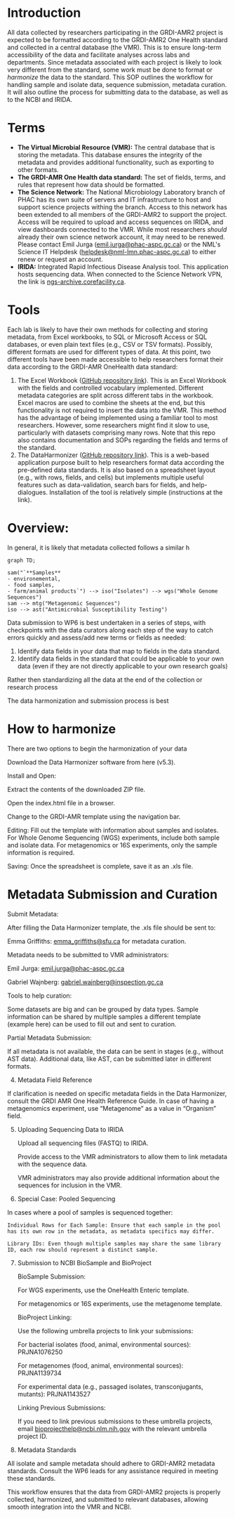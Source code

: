 # Introduction

All data collected by researchers participating in the GRDI-AMR2 project is expected to be formatted according to the GRDI-AMR2 One Health standard and collected in a central database (the VMR).
This is to ensure long-term accessibility of the data and facilitate analyses across labs and departments.
Since metadata associated with each project is likely to look very different from the standard, some work must be done to format or _harmonize_ the data to the standard.
This SOP outlines the workflow for handling sample and isolate data, sequence submission, metadata curation.
It will also outline the process for submitting data to the database, as well as to the NCBI and IRIDA.

# Terms

- **The Virtual Microbial Resource (VMR):** The central database that is storing the metadata.
    This database ensures the integrity of the metadata and provides additional functionality, such as exporting to other formats.
- **The GRDI-AMR One Health data standard:** The set of fields, terms, and rules that represent how data should be formatted.
- **The Science Network:** The National Microbiology Laboratory branch of PHAC has its own suite of servers and IT infrastructure to host and support science projects withing the branch.
    Access to this network has been extended to all members of the GRDI-AMR2 to support the project.
    Access will be required to upload and access sequences on IRIDA, and view dashboards connected to the VMR.
    While most researchers _should_ already their own science network account, it may need to be renewed.
    Please contact Emil Jurga (emil.jurga@phac-aspc.gc.ca) or the NML's Science IT Helpdesk (helpdesk@nml-lmn.phac-aspc.gc.ca) to either renew or request an account.
- **IRIDA:** Integrated Rapid Infectious Disease Analysis tool. 
    This application hosts sequencing data. 
    When connected to the Science Network VPN, the link is [ngs-archive.corefacility.ca](ngs-archive.corefacility.ca).

# Tools 

Each lab is likely to have their own methods for collecting and storing metadata, from Excel workbooks, to SQL or Microsoft Access or SQL databases, or even plain text files (e.g., CSV or TSV formats).
Possibly, different formats are used for different types of data. 
At this point, two different tools have been made accessible to help researchers format their data according to the GRDI-AMR OneHealth data standard:

1. The Excel Workbook ([GitHub repository link](https://github.com/cidgoh/GRDI_AMR_One_Health)).
   This is an Excel Workbook with the fields and controlled vocabulary implemented. 
   Different metadata categories are split across different tabs in the workbook.
   Excel macros are used to combine the sheets at the end, but this functionality is not required to insert the data into the VMR.
   This method has the advantage of being implemented using a familiar tool to most researchers.
   However, some researchers might find it slow to use, particularly with datasets comprising many rows.
   Note that this repo also contains documentation and SOPs regarding the fields and terms of the standard.
2. The DataHarmonizer ([GitHub repository link](https://github.com/cidgoh/pathogen-genomics-package)).
   This is a web-based application purpose built to help researchers format data according the pre-defined data standards.
   It is also based on a spreadsheet layout (e.g., with rows, fields, and cells) but implements multiple useful features such as data-validation, search bars for fields, and help-dialogues.
   Installation of the tool is relatively simple (instructions at the link).

# Overview:

In general, it is likely that metadata collected follows a similar h

```mermaid
graph TD;

sam("`**Samples**
- environemental,
- food samples,
- farm/animal products`") --> iso("Isolates") --> wgs("Whole Genome Sequences")
sam --> mtg("Metagenomic Sequences")
iso --> ast("Antimicrobial Susceptibility Testing")

```


Data submission to WP6 is best undertaken in a series of steps, with checkpoints with the data curators along each step of the way to catch errors quickly and assess/add new terms or fields as needed:


1. Identify data fields in your data that map to fields in the data standard. 
2. Identify data fields in the standard that could be applicable to your own data (even if they are not directly
   applicable to your own research goals) 

Rather then standardizing all the data at the end of the collection or research process

The data harmonization and submission process is best


# How to harmonize

There are two options to begin the harmonization of your data

Download the Data Harmonizer software from here (v5.3). 

Install and Open: 

Extract the contents of the downloaded ZIP file. 

Open the index.html file in a browser. 

Change to the GRDI-AMR template using the navigation bar. 

Editing: Fill out the template with information about samples and isolates. For Whole Genome Sequencing (WGS) experiments, include both sample and isolate data. For metagenomics or 16S experiments, only the sample information is required. 

Saving: Once the spreadsheet is complete, save it as an .xls file. 

# Metadata Submission and Curation 

Submit Metadata: 

After filling the Data Harmonizer template, the .xls file should be sent to: 

Emma Griffiths: emma_griffiths@sfu.ca for metadata curation. 

Metadata needs to be submitted to VMR administrators: 

Emil Jurga: emil.jurga@phac-aspc.gc.ca 

Gabriel Wajnberg: gabriel.wajnberg@inspection.gc.ca 

Tools to help curation: 

Some datasets are big and can be grouped by data types. Sample information can be shared by multiple samples a different template (example here) can be used to fill out and sent to curation. 


Partial Metadata Submission: 

If all metadata is not available, the data can be sent in stages (e.g., without AST data). Additional data, like AST, can be submitted later in different formats. 

4. Metadata Field Reference 

If clarification is needed on specific metadata fields in the Data Harmonizer, consult the GRDI AMR One Health Reference Guide. In case of having a metagenomics experiment, use “Metagenome” as a value in “Organism” field. 

5. Uploading Sequencing Data to IRIDA 

    Upload all sequencing files (FASTQ) to IRIDA. 

    Provide access to the VMR administrators to allow them to link metadata with the sequence data. 

    VMR administrators may also provide additional information about the sequences for inclusion in the VMR. 

6. Special Case: Pooled Sequencing 

In cases where a pool of samples is sequenced together: 

    Individual Rows for Each Sample: Ensure that each sample in the pool has its own row in the metadata, as metadata specifics may differ. 

    Library IDs: Even though multiple samples may share the same library ID, each row should represent a distinct sample. 

7. Submission to NCBI BioSample and BioProject 

    BioSample Submission: 

    For WGS experiments, use the OneHealth Enteric template. 

    For metagenomics or 16S experiments, use the metagenome template. 

    BioProject Linking: 

    Use the following umbrella projects to link your submissions: 

    For bacterial isolates (food, animal, environmental sources): PRJNA1076250 

    For metagenomes (food, animal, environmental sources): PRJNA1139734 

    For experimental data (e.g., passaged isolates, transconjugants, mutants): PRJNA1143527 

    Linking Previous Submissions: 

    If you need to link previous submissions to these umbrella projects, email bioprojecthelp@ncbi.nlm.nih.gov with the relevant umbrella project ID. 

8. Metadata Standards 

All isolate and sample metadata should adhere to GRDI-AMR2 metadata standards. Consult the WP6 leads for any assistance required in meeting these standards. 

This workflow ensures that the data from GRDI-AMR2 projects is properly collected, harmonized, and submitted to relevant databases, allowing smooth integration into the VMR and NCBI. 
